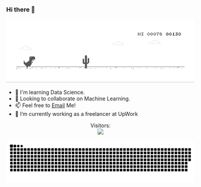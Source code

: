 ### Hi there 👋


![image](dino.gif)

- 🔭 I'm learning Data Science.
- 🤔 Looking to collaborate on Machine Learning.
- 📫 Feel free to [Email](mailto:sedeeq.alaa@gmail.com) Me!
- 🌱 I’m currently working as a freelancer at UpWork


<!--
[![GitHub Streak](https://github-readme-streak-stats.herokuapp.com/?user=Eurus-Holmes&theme=buefy-dark)](https://git.io/streak-stats)
-->



<!--
![Top Langs](https://github-readme-stats.vercel.app/api/top-langs/?username=Eurus-Holmes&layout=compact&count_private=true&bg_color=30,e96443,904e95&title_color=fff&text_color=fff)
-->




<p align="center"> 
  Visitors:<br>
  <img src="https://profile-counter.glitch.me/AlaaSedeeq/count.svg" />
</p>



![github contribution grid snake animation](github-contribution-grid-snake.svg)
